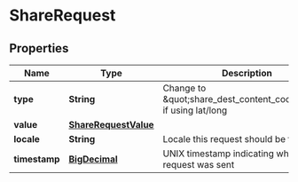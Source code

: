 # ShareRequest

## Properties
Name | Type | Description | Notes
------------ | ------------- | ------------- | -------------
**type** | **String** | Change to \&quot;share_dest_content_coords\&quot; if using lat/long |  [optional]
**value** | [**ShareRequestValue**](ShareRequestValue.md) |  |  [optional]
**locale** | **String** | Locale this request should be treated as |  [optional]
**timestamp** | [**BigDecimal**](BigDecimal.md) | UNIX timestamp indicating when this request was sent |  [optional]
